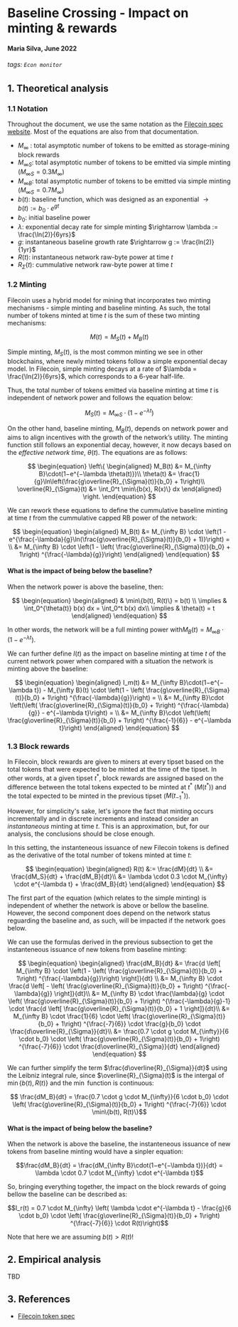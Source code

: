# Baseline Crossing - Impact on minting & rewards

#### Maria Silva, June 2022

###### tags: `Econ monitor`




## 1. Theoretical analysis

### 1.1 Notation

Throughout the document, we use the same notation as the [Filecoin spec website](https://spec.filecoin.io/#section-systems.filecoin_token.block_reward_minting). Most of the equations are also from that documentation.

* $M_{\infty}$ : total asymptotic number of tokens to be emitted as storage-mining block rewards
* $M_{\infty S}$: total asymptotic number of tokens to be emitted via simple minting ($M_{\infty S} = 0.3 M_{\infty}$)
* $M_{\infty B}$: total asymptotic number of tokens to be emitted via simple minting ($M_{\infty S} = 0.7 M_{\infty}$)
* $b(t)$: baseline function, which was designed as an exponential $\rightarrow b(t):= b_0 \cdot e^{gt}$
* $b_0$: initial baseline power
* $\lambda$: exponential decay rate for simple minting $\rightarrow \lambda := \frac{\ln(2)}{6yrs}$
* $g$: instantaneous baseline growth rate $\rightarrow g := \frac{ln(2)}{1yr}$
* $R(t)$: instantaneous network raw-byte power at time $t$
* $R_{\Sigma}(t)$: cummulative network raw-byte power at time $t$


### 1.2 Minting

Filecoin uses a hybrid model for mining that incorporates two minting mechanisms - simple minting and baseline minting. As such, the total number of tokens minted at time $t$ is the sum of these two minting mechanisms:

$$M(t) = M_S(t) + M_B(t)$$

Simple minting, $M_S(t)$, is the most common minting we see in other blockchains, where newly minted tokens follow a simple exponential decay model. In Filecoin, simple minting decays at a rate of $\lambda = \frac{\ln(2)}{6yrs}$, which corresponds to a 6-year half-life.

Thus, the total number of tokens emitted via baseline minting at time $t$ is independent of network power and follows the equation below:

$$M_S(t)=M_{\infty S}\cdot(1−e^{−\lambda t})$$


On the other hand, baseline minting, $M_B(t)$, depends on network power and aims to align incentives with the growth of the network’s utility. The minting function still follows an exponential decay, however, it now decays based on the *effective network time*, $\theta(t)$. The equations are as follows:


$$
\begin{equation}
\left\{ \begin{aligned} 
  M_B(t) &= M_{\infty B}\cdot(1−e^{−\lambda \theta(t)})\\
 \theta(t)  &= \frac{1}{g}\ln\left(\frac{g\overline{R}_{\Sigma}(t)}{b_0} + 1\right)\\
 \overline{R}_{\Sigma}(t)  &= \int_0^t \min\{b(x), R(x)\} dx
\end{aligned} \right.
\end{equation}
$$

We can rework these equations to define the cummulative baseline minting at time $t$ from the cummulative capped RB power of the network:

$$
\begin{equation}
\begin{aligned}
  M_B(t) &= M_{\infty B} \cdot \left(1 - e^{\frac{-\lambda}{g}\ln(\frac{g\overline{R}_{\Sigma}(t)}{b_0} + 1)}\right) = \\
   &= M_{\infty B} \cdot \left(1 - \left( \frac{g\overline{R}_{\Sigma}(t)}{b_0} + 1\right) ^{\frac{-\lambda}{g}}\right)
\end{aligned}
\end{equation}
$$

#### What is the impact of being below the baseline?

When the network power is above the baseline, then:

$$
\begin{equation}
\begin{aligned}
  & \min\{b(t), R(t)\} = b(t)  \\
  \implies & \int_0^{\theta(t)} b(x) dx =  \int_0^t b(x) dx\\
  \implies & \theta(t) = t
\end{aligned}
\end{equation}
$$

In other words, the network will be a full minting power with$M_B(t) = M_{\infty B}\cdot(1−e^{−\lambda t})$.

We can further define $I(t)$ as the impact on baseline minting at time $t$ of the current network power when compared with a situation the network is minting above the baseline:

$$
\begin{equation}
\begin{aligned}
  I_m(t) &= M_{\infty B}\cdot(1−e^{−\lambda t}) - M_{\infty B}(t) \cdot \left(1 - \left( \frac{g\overline{R}_{\Sigma}(t)}{b_0} + 1\right) ^{\frac{-\lambda}{g}}\right) = \\
  &= M_{\infty B}\cdot \left(\left( \frac{g\overline{R}_{\Sigma}(t)}{b_0} + 1\right) ^{\frac{-\lambda}{g}} - e^{−\lambda t}\right) = \\
  &= M_{\infty B}\cdot \left(\left( \frac{g\overline{R}_{\Sigma}(t)}{b_0} + 1\right) ^{\frac{-1}{6}} - e^{−\lambda t}\right)
\end{aligned}
\end{equation}
$$


### 1.3 Block rewards

In Filecoin, block rewards are given to miners at every tipset based on the total tokens that were expected to be minted at the time of the tipset. In other words, at a given tipset $t^*$, block rewards are assigned based on the difference between the total tokens expected to be minted at $t^*$ ($M(t^*)$) and the total expected to be minted in the previous tipset ($M(t^*_{-1})$).

However, for simplicity's sake, let's ignore the fact that minting occurs incrementally and in discrete increments and instead consider an *instantaneous* minting at time $t$. This is an approximation, but, for our analysis, the conclusions should be close enough.

In this setting, the instanteneous issuance of new Filecoin tokens is defined as the derivative of the total number of tokens minted at time $t$:

$$
\begin{equation}
\begin{aligned}
  R(t) &:= \frac{dM}{dt} \\
  &= \frac{dM_S}{dt} + \frac{dM_B}{dt}\\
  &= \lambda \cdot 0.3 \cdot M_{\infty} \cdot e^{-\lambda t} + \frac{dM_B}{dt}
\end{aligned}
\end{equation}
$$

The first part of the equation (which relates to the simple minting) is independent of whether the network is above or bellow the baseline. However, the second component does depend on the network status reguarding the baseline and, as such, will be impacted if the network goes below.

We can use the formulas derived in the previous subsection to get the instanteneous issuance of new tokens from baseline minting:

$$
\begin{equation}
\begin{aligned}
  \frac{dM_B}{dt} &= \frac{d \left[ M_{\infty B} \cdot \left(1 - \left( \frac{g\overline{R}_{\Sigma}(t)}{b_0} + 1\right) ^{\frac{-\lambda}{g}}\right) \right]}{dt} \\
  &= M_{\infty B} \cdot \frac{d \left[ - \left( \frac{g\overline{R}_{\Sigma}(t)}{b_0} + 1\right) ^{\frac{-\lambda}{g}} \right]}{dt}\\
  &= M_{\infty B} \cdot \frac{\lambda}{g} \cdot \left( \frac{g\overline{R}_{\Sigma}(t)}{b_0} + 1\right) ^{\frac{-\lambda}{g}-1} \cdot \frac{d \left[ \frac{g\overline{R}_{\Sigma}(t)}{b_0} + 1 \right]}{dt}\\
  &= M_{\infty B} \cdot \frac{1}{6} \cdot \left( \frac{g\overline{R}_{\Sigma}(t)}{b_0} + 1\right) ^{\frac{-7}{6}} \cdot \frac{g}{b_0} \cdot \frac{d\overline{R}_{\Sigma}}{dt}\\
  &= \frac{0.7 \cdot g \cdot M_{\infty}}{6 \cdot b_0} \cdot \left( \frac{g\overline{R}_{\Sigma}(t)}{b_0} + 1\right) ^{\frac{-7}{6}} \cdot \frac{d\overline{R}_{\Sigma}}{dt}
\end{aligned}
\end{equation}
$$

We can further simplify the term $\frac{d\overline{R}_{\Sigma}}{dt}$ using the Leibniz integral rule, since $\overline{R}_{\Sigma}(t)$ is the intergal of $\min\{b(t), R(t)\}$ and the $\min$ function is continuous:

$$ \frac{dM_B}{dt} = \frac{0.7 \cdot g \cdot M_{\infty}}{6 \cdot b_0} \cdot \left( \frac{g\overline{R}_{\Sigma}(t)}{b_0} + 1\right) ^{\frac{-7}{6}} \cdot  \min\{b(t), R(t)\}$$


#### What is the impact of being below the baseline?

When the network is above the baseline, the instanteneous issuance of new tokens from baseline minting would have a sinpler equation:


$$\frac{dM_B}{dt} = \frac{dM_{\infty B}\cdot(1−e^{−\lambda t})}{dt} = \lambda \cdot 0.7 \cdot M_{\infty} \cdot e^{-\lambda t}$$

So, bringing everything together, the impact on the block rewards of going bellow the baseline can be described as:


$$I_r(t) = 0.7 \cdot M_{\infty} \left( \lambda \cdot e^{-\lambda t} - \frac{g}{6 \cdot b_0} \cdot \left( \frac{g\overline{R}_{\Sigma}(t)}{b_0} + 1\right) ^{\frac{-7}{6}} \cdot  R(t)\right)$$


Note that here we are assuming $b(t) > R(t)$!




## 2. Empirical analysis

TBD


## 3. References

* [Filecoin token spec](https://spec.filecoin.io/#section-systems.filecoin_token)


